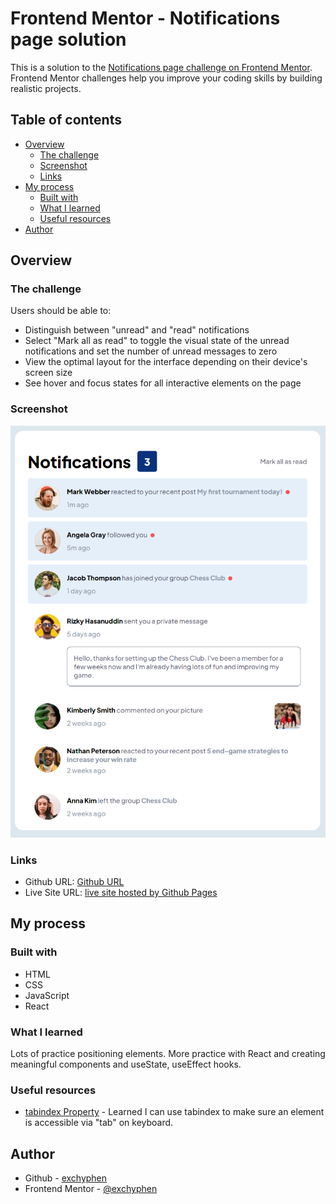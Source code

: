 # Frontend Mentor - Notifications page solution

This is a solution to the [Notifications page challenge on Frontend Mentor](https://www.frontendmentor.io/challenges/notifications-page-DqK5QAmKbC). Frontend Mentor challenges help you improve your coding skills by building realistic projects.

## Table of contents

- [Overview](#overview)
  - [The challenge](#the-challenge)
  - [Screenshot](#screenshot)
  - [Links](#links)
- [My process](#my-process)
  - [Built with](#built-with)
  - [What I learned](#what-i-learned)
  - [Useful resources](#useful-resources)
- [Author](#author)

## Overview

### The challenge

Users should be able to:

- Distinguish between "unread" and "read" notifications
- Select "Mark all as read" to toggle the visual state of the unread notifications and set the number of unread messages to zero
- View the optimal layout for the interface depending on their device's screen size
- See hover and focus states for all interactive elements on the page

### Screenshot

![readme preview](./design/readme-preview.png)

### Links

- Github URL: [Github URL](https://github.com/exchyphen/fm_notifications-page)
- Live Site URL: [live site hosted by Github Pages](https://exchyphen.github.io/fm_notifications-page/)

## My process

### Built with

- HTML
- CSS
- JavaScript
- React

### What I learned

Lots of practice positioning elements.
More practice with React and creating meaningful components and useState, useEffect hooks.

### Useful resources

- [tabindex Property](https://developer.mozilla.org/en-US/docs/Web/HTML/Global_attributes/tabindex) - Learned I can use tabindex to make sure an element is accessible via "tab" on keyboard.

## Author

- Github - [exchyphen](https://github.com/exchyphen)
- Frontend Mentor - [@exchyphen](https://www.frontendmentor.io/profile/exchyphen)
